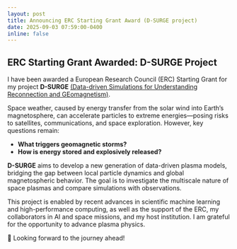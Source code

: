 ```yaml
---
layout: post
title: Announcing ERC Starting Grant Award (D-SURGE project)
date: 2025-09-03 07:59:00-0400
inline: false
---
```


## ERC Starting Grant Awarded: D-SURGE Project

I have been awarded a European Research Council (ERC) Starting Grant for my project **D-SURGE** [(Data-driven Simulations for Understanding Reconnection and GEomagnetism)](https://research.kuleuven.be/EU/p/he/p1/erc/dsurge).

Space weather, caused by energy transfer from the solar wind into Earth’s magnetosphere, can accelerate particles to extreme energies—posing risks to satellites, communications, and space exploration. However, key questions remain:

- **What triggers geomagnetic storms?**
- **How is energy stored and explosively released?**

**D-SURGE** aims to develop a new generation of data-driven plasma models, bridging the gap between local particle dynamics and global magnetospheric behavior. The goal is to investigate the multiscale nature of space plasmas and compare simulations with observations.

This project is enabled by recent advances in scientific machine learning and high-performance computing, as well as the support of the ERC, my collaborators in AI and space missions, and my host institution. I am grateful for the opportunity to advance plasma physics.

🚀 Looking forward to the journey ahead!